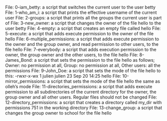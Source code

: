File: 0-iam_betty: a script that switches the current user to the user betty
File: 1-who_am_i: a script that prints the effective username of the current user
File: 2-groups: a script that prints all the groups the current user is part of
File: 3-new_owner: a script that changes the owner of the file hello to the user betty
File: 4-empty: a script that creates an empty file called hello
File: 5-execute: a script that adds execute permission to the owner of the file hello
File: 6-multiple_permissions: a script that adds execute permission to the owner and the group owner, and read permission to other users, to the file hello
File: 7-everybody: a script that adds execution permission to the owner, the group owner and the other users, to the file hello
File: 8-James_Bond: a script that sets the permission to the file hello as follows; Owner: no permission at all, Group: no permission at all, Other users: all the permissions
File: 9-John_Doe:  a script that sets the mode of the file hello to this: -rwxr-x-wx 1 julien julien 23 Sep 20 14:25 hello
File: 10-mirror_permissions: a script that sets the mode of the file hello the same as olleh’s mode
File: 11-directories_permissions: a script that adds execute permission to all subdirectories of the current directory for the owner, the group owner and all other users. Regular files should not be changed
File: 12-directory_permissions: a script that creates a directory called my_dir with permissions 751 in the working directory
File: 13-change_group: a script that changes the group owner to school for the file hello
